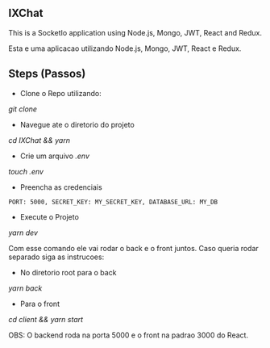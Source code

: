 ## IXChat

This is a SocketIo application using Node.js, Mongo, JWT, React and Redux. 

Esta e uma aplicacao utilizando Node.js, Mongo, JWT, React e Redux.

## Steps (Passos)

- Clone o Repo utilizando: 

_git clone_

- Navegue ate o diretorio do projeto

_cd IXChat && yarn_

- Crie um arquivo _.env_

_touch .env_

- Preencha as credenciais 

``PORT: 5000, SECRET_KEY: MY_SECRET_KEY, DATABASE_URL: MY_DB``

- Execute o Projeto

_yarn dev_

Com esse comando ele vai rodar o back e o front juntos. Caso queria rodar separado siga as instrucoes:

- No diretorio root para o back

_yarn back_

- Para o front

_cd client && yarn start_

OBS: O backend roda na porta 5000 e o front na padrao 3000 do React.
